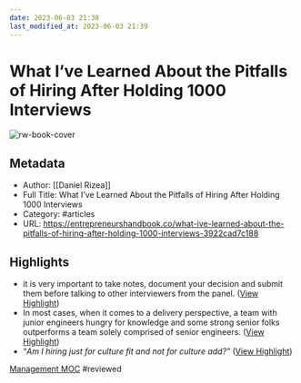 ```yaml
---
date: 2023-06-03 21:38
last_modified_at: 2023-06-03 21:39
---
```

# What I’ve Learned About the Pitfalls of Hiring After Holding 1000 Interviews

![rw-book-cover](https://miro.medium.com/v2/resize:fit:1122/1*RTfDNS9CiOLHRQNugwjLQg.jpeg)

## Metadata
- Author: [[Daniel Rizea]]
- Full Title: What I’ve Learned About the Pitfalls of Hiring After Holding 1000 Interviews
- Category: #articles
- URL: https://entrepreneurshandbook.co/what-ive-learned-about-the-pitfalls-of-hiring-after-holding-1000-interviews-3922cad7c188

## Highlights
- it is very important to take notes, document your decision and submit them before talking to other interviewers from the panel. ([View Highlight](https://read.readwise.io/read/01h2153g6fbz613gbtvy1w81ac))
- In most cases, when it comes to a delivery perspective, a team with junior engineers hungry for knowledge and some strong senior folks outperforms a team solely comprised of senior engineers. ([View Highlight](https://read.readwise.io/read/01h2154vzzy22wgvz4dz7fxeve))
- “*Am I hiring just for culture fit and not for culture add?”* ([View Highlight](https://read.readwise.io/read/01h21554273q0tnk9qftfz6tj4))

[Management MOC](Management%20MOC.md)
#reviewed 
